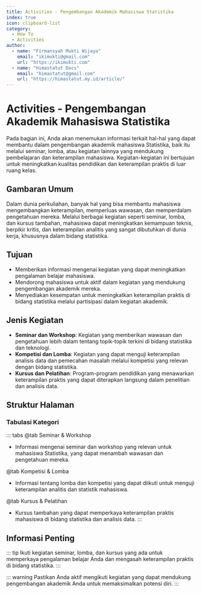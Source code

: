 ```yaml
--- 
title: Activities - Pengembangan Akademik Mahasiswa Statistika
index: true
icon: clipboard-list
category:
  - How To
  - Activities
author:
  - name: "Firmansyah Mukti Wijaya"
    email: "ikimukti@gmail.com"
    url: "https://ikimukti.com"
  - name: "Himastatut Docs"
    email: "himastatut@gmail.com"
    url: "https://himastatut.my.id/article/"
--- 
```


# Activities - Pengembangan Akademik Mahasiswa Statistika

Pada bagian ini, Anda akan menemukan informasi terkait hal-hal yang dapat membantu dalam pengembangan akademik mahasiswa Statistika, baik itu melalui seminar, lomba, atau kegiatan lainnya yang mendukung pembelajaran dan keterampilan mahasiswa. Kegiatan-kegiatan ini bertujuan untuk meningkatkan kualitas pendidikan dan keterampilan praktis di luar ruang kelas.

## Gambaran Umum

Dalam dunia perkuliahan, banyak hal yang bisa membantu mahasiswa mengembangkan keterampilan, memperluas wawasan, dan memperdalam pengetahuan mereka. Melalui berbagai kegiatan seperti seminar, lomba, dan kursus tambahan, mahasiswa dapat meningkatkan kemampuan teknis, berpikir kritis, dan keterampilan analitis yang sangat dibutuhkan di dunia kerja, khususnya dalam bidang statistika.

## Tujuan
- Memberikan informasi mengenai kegiatan yang dapat meningkatkan pengalaman belajar mahasiswa.
- Mendorong mahasiswa untuk aktif dalam kegiatan yang mendukung pengembangan akademik mereka.
- Menyediakan kesempatan untuk meningkatkan keterampilan praktis di bidang statistika melalui partisipasi dalam kegiatan akademik.

## Jenis Kegiatan
- **Seminar dan Workshop**: Kegiatan yang memberikan wawasan dan pengetahuan lebih dalam tentang topik-topik terkini di bidang statistika dan teknologi.
- **Kompetisi dan Lomba**: Kegiatan yang dapat menguji keterampilan analisis data dan pemecahan masalah melalui kompetisi yang relevan dengan bidang statistika.
- **Kursus dan Pelatihan**: Program-program pendidikan yang menawarkan keterampilan praktis yang dapat diterapkan langsung dalam penelitian dan analisis data.

## Struktur Halaman

<Catalog />

### Tabulasi Kategori

::: tabs
@tab Seminar & Workshop
- Informasi mengenai seminar dan workshop yang relevan untuk mahasiswa Statistika, yang dapat menambah wawasan dan pengetahuan mereka.

@tab Kompetisi & Lomba
- Informasi tentang lomba dan kompetisi yang dapat diikuti untuk menguji keterampilan analitis dan statistik mahasiswa.

@tab Kursus & Pelatihan
- Kursus tambahan yang dapat memperkaya keterampilan praktis mahasiswa di bidang statistika dan analisis data.
:::

## Informasi Penting

::: tip
Ikuti kegiatan seminar, lomba, dan kursus yang ada untuk memperkaya pengalaman belajar Anda dan mengasah keterampilan praktis di bidang statistika.
:::

::: warning
Pastikan Anda aktif mengikuti kegiatan yang dapat mendukung pengembangan akademik Anda untuk memaksimalkan potensi diri.
:::

<GitContributors />
<GitChangelog />